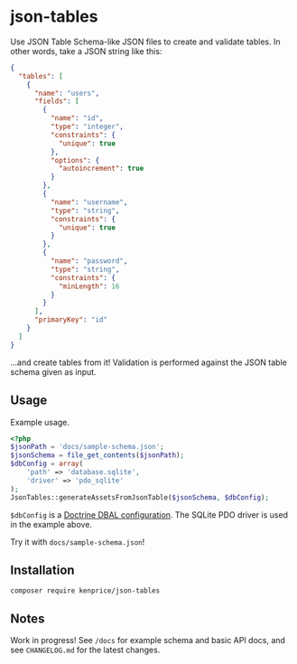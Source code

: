 # json-tables
Use JSON Table Schema-like JSON files to create and validate tables. In other words, take a JSON string like this:

```json
{
  "tables": [
    {
      "name": "users",
      "fields": [
        {
          "name": "id",
          "type": "integer",
          "constraints": {
            "unique": true
          },
          "options": {
            "autoincrement": true
          }
        },
        {
          "name": "username",
          "type": "string",
          "constraints": {
            "unique": true
          }
        },
        {
          "name": "password",
          "type": "string",
          "constraints": {
            "minLength": 16
          }
        }
      ],
      "primaryKey": "id"
    }
  ]
}
```

...and create tables from it! Validation is performed against the JSON table schema given as input. 

## Usage

Example usage. 

```php
<?php
$jsonPath = 'docs/sample-schema.json';
$jsonSchema = file_get_contents($jsonPath);
$dbConfig = array(
    'path' => 'database.sqlite',
    'driver' => 'pdo_sqlite'
);
JsonTables::generateAssetsFromJsonTable($jsonSchema, $dbConfig);
```
`$dbConfig` is a [Doctrine DBAL configuration](http://docs.doctrine-project.org/projects/doctrine-dbal/en/latest/reference/configuration.html). The SQLite PDO driver is used in the example above.
 
Try it with `docs/sample-schema.json`!

## Installation

```
composer require kenprice/json-tables
```

## Notes

Work in progress! See `/docs` for example schema and basic API docs, and see `CHANGELOG.md` for the latest changes.
